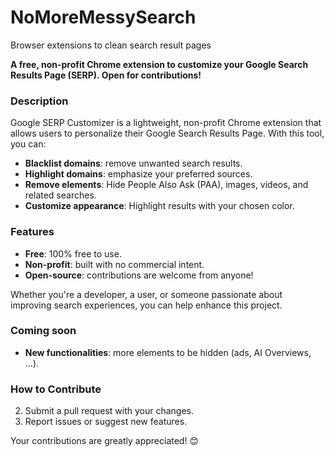 # NoMoreMessySearch
Browser extensions to clean search result pages

**A free, non-profit Chrome extension to customize your Google Search Results Page (SERP). Open for contributions!**

### **Description**  
Google SERP Customizer is a lightweight, non-profit Chrome extension that allows users to personalize their Google Search Results Page. With this tool, you can:  
- **Blacklist domains**: remove unwanted search results.  
- **Highlight domains**: emphasize your preferred sources.  
- **Remove elements**: Hide People Also Ask (PAA), images, videos, and related searches.  
- **Customize appearance**: Highlight results with your chosen color.  

### **Features**  
- **Free**: 100% free to use.  
- **Non-profit**: built with no commercial intent.  
- **Open-source**: contributions are welcome from anyone!  

Whether you're a developer, a user, or someone passionate about improving search experiences, you can help enhance this project.

### **Coming soon**
- **New functionalities**: more elements to be hidden (ads, AI Overviews, ...).  

### **How to Contribute**  
2. Submit a pull request with your changes.  
3. Report issues or suggest new features.  

Your contributions are greatly appreciated! 😊  
